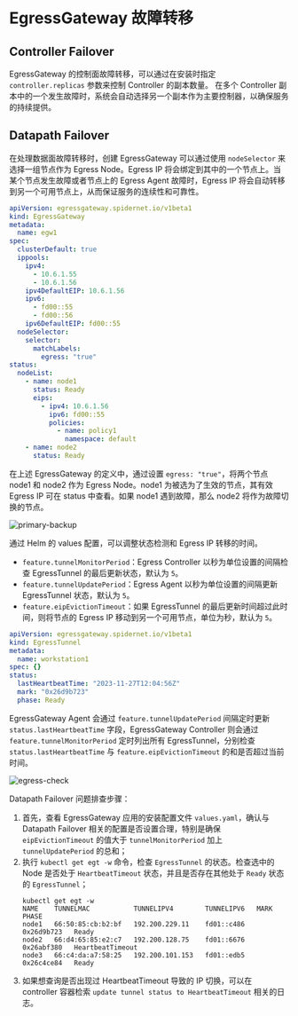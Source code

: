 # EgressGateway 故障转移

## Controller Failover

EgressGateway 的控制面故障转移，可以通过在安装时指定 `controller.replicas` 参数来控制 Controller 的副本数量。 在多个 Controller 副本中的一个发生故障时，系统会自动选择另一个副本作为主要控制器，以确保服务的持续提供。

## Datapath Failover

在处理数据面故障转移时，创建 EgressGateway 可以通过使用 `nodeSelector` 来选择一组节点作为 Egress Node。Egress IP 将会绑定到其中的一个节点上。当某个节点发生故障或者节点上的 Egress Agent 故障时，Egress IP 将会自动转移到另一个可用节点上，从而保证服务的连续性和可靠性。

```yaml
apiVersion: egressgateway.spidernet.io/v1beta1
kind: EgressGateway
metadata:
  name: egw1
spec:
  clusterDefault: true
  ippools:
    ipv4:
      - 10.6.1.55
      - 10.6.1.56
    ipv4DefaultEIP: 10.6.1.56
    ipv6:
      - fd00::55
      - fd00::56
    ipv6DefaultEIP: fd00::55
  nodeSelector:
    selector:
      matchLabels:
        egress: "true"
status:
  nodeList:
    - name: node1
      status: Ready
      eips:
        - ipv4: 10.6.1.56
          ipv6: fd00::55
          policies:
            - name: policy1
              namespace: default
    - name: node2
      status: Ready
```

在上述 EgressGateway 的定义中，通过设置 `egress: "true"`，将两个节点 node1 和 node2 作为 Egress Node。node1 为被选为了生效的节点，其有效 Egress IP 可在 status 中查看。如果 node1 遇到故障，那么 node2 将作为故障切换的节点。

![primary-backup](./primary-backup.svg)

通过 Helm 的 values 配置，可以调整状态检测和 Egress IP 转移的时间。

* `feature.tunnelMonitorPeriod`：Egress Controller 以秒为单位设置的间隔检查 EgressTunnel 的最后更新状态，默认为 `5`。
* `feature.tunnelUpdatePeriod`：Egress Agent 以秒为单位设置的间隔更新 EgressTunnel 状态，默认为 `5`。
* `feature.eipEvictionTimeout`：如果 EgressTunnel 的最后更新时间超过此时间，则将节点的 Egress IP 移动到另一个可用节点，单位为秒，默认为 `5`。

```yaml
apiVersion: egressgateway.spidernet.io/v1beta1
kind: EgressTunnel
metadata:
  name: workstation1
spec: {}
status:
  lastHeartbeatTime: "2023-11-27T12:04:56Z"
  mark: "0x26d9b723"
  phase: Ready
```

EgressGateway Agent 会通过 `feature.tunnelUpdatePeriod` 间隔定时更新 `status.lastHeartbeatTime` 字段，EgressGateway Controller 则会通过 `feature.tunnelMonitorPeriod` 定时列出所有 EgressTunnel，分别检查 `status.lastHeartbeatTime` 与 `feature.eipEvictionTimeout` 的和是否超过当前时间。 

![egress-check](./egress-check.svg)

Datapath Failover 问题排查步骤：

1. 首先，查看 EgressGateway 应用的安装配置文件 `values.yaml`，确认与 Datapath Failover 相关的配置是否设置合理，特别是确保 `eipEvictionTimeout` 的值大于 `tunnelMonitorPeriod` 加上 `tunnelUpdatePeriod` 的总和；
2. 执行 `kubectl get egt -w` 命令，检查 `EgressTunnel` 的状态。检查选中的 Node 是否处于 `HeartbeatTimeout` 状态，并且是否存在其他处于 `Ready` 状态的 `EgressTunnel`；
    ```shell
    kubectl get egt -w
    NAME    TUNNELMAC           TUNNELIPV4        TUNNELIPV6   MARK         PHASE
    node1   66:50:85:cb:b2:bf   192.200.229.11    fd01::c486   0x26d9b723   Ready
    node2   66:d4:65:85:e2:c7   192.200.128.75    fd01::6676   0x26abf380   HeartbeatTimeout
    node3   66:c4:da:a7:58:25   192.200.101.153   fd01::edb5   0x26c4ce84   Ready
    ```
3. 如果想查询是否出现过 HeartbeatTimeout 导致的 IP 切换，可以在 controller 容器检索 `update tunnel status to HeartbeatTimeout` 相关的日志。
